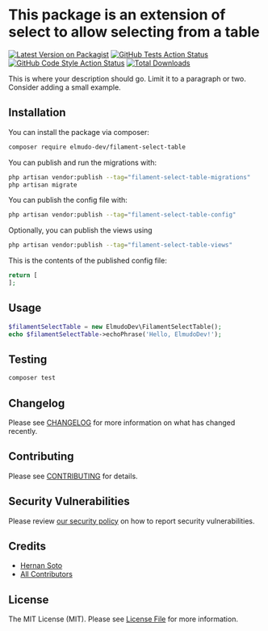 # This package is an extension of select to allow selecting from a table

[![Latest Version on Packagist](https://img.shields.io/packagist/v/elmudo-dev/filament-select-table.svg?style=flat-square)](https://packagist.org/packages/elmudo-dev/filament-select-table)
[![GitHub Tests Action Status](https://img.shields.io/github/actions/workflow/status/elmudo-dev/filament-select-table/run-tests.yml?branch=main&label=tests&style=flat-square)](https://github.com/elmudometal/filament-select-table/actions?query=workflow%3Arun-tests+branch%3Amain)
[![GitHub Code Style Action Status](https://img.shields.io/github/actions/workflow/status/elmudo-dev/filament-select-table/fix-php-code-styling.yml?branch=main&label=code%20style&style=flat-square)](https://github.com/elmudometal/filament-select-table/actions?query=workflow%3A"Fix+PHP+code+styling"+branch%3Amain)
[![Total Downloads](https://img.shields.io/packagist/dt/elmudo-dev/filament-select-table.svg?style=flat-square)](https://packagist.org/packages/elmudo-dev/filament-select-table)



This is where your description should go. Limit it to a paragraph or two. Consider adding a small example.

## Installation

You can install the package via composer:

```bash
composer require elmudo-dev/filament-select-table
```

You can publish and run the migrations with:

```bash
php artisan vendor:publish --tag="filament-select-table-migrations"
php artisan migrate
```

You can publish the config file with:

```bash
php artisan vendor:publish --tag="filament-select-table-config"
```

Optionally, you can publish the views using

```bash
php artisan vendor:publish --tag="filament-select-table-views"
```

This is the contents of the published config file:

```php
return [
];
```

## Usage

```php
$filamentSelectTable = new ElmudoDev\FilamentSelectTable();
echo $filamentSelectTable->echoPhrase('Hello, ElmudoDev!');
```

## Testing

```bash
composer test
```

## Changelog

Please see [CHANGELOG](CHANGELOG.md) for more information on what has changed recently.

## Contributing

Please see [CONTRIBUTING](.github/CONTRIBUTING.md) for details.

## Security Vulnerabilities

Please review [our security policy](../../security/policy) on how to report security vulnerabilities.

## Credits

- [Hernan Soto](https://github.com/elmudometal)
- [All Contributors](../../contributors)

## License

The MIT License (MIT). Please see [License File](LICENSE.md) for more information.
